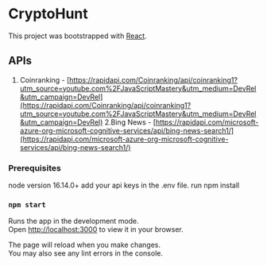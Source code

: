 # CryptoHunt

This project was bootstrapped with [React](https://github.com/facebook/create-react-app).

## APIs

1. Coinranking - [https://rapidapi.com/Coinranking/api/coinranking1?utm_source=youtube.com%2FJavaScriptMastery&utm_medium=DevRel&utm_campaign=DevRel](https://rapidapi.com/Coinranking/api/coinranking1?utm_source=youtube.com%2FJavaScriptMastery&utm_medium=DevRel&utm_campaign=DevRel)
2.Bing News - [https://rapidapi.com/microsoft-azure-org-microsoft-cognitive-services/api/bing-news-search1/](https://rapidapi.com/microsoft-azure-org-microsoft-cognitive-services/api/bing-news-search1/)

### Prerequisites

node version 16.14.0+
add your api keys in the .env file.
run npm install

### `npm start`

Runs the app in the development mode.\
Open [http://localhost:3000](http://localhost:3000) to view it in your browser.

The page will reload when you make changes.\
You may also see any lint errors in the console.

